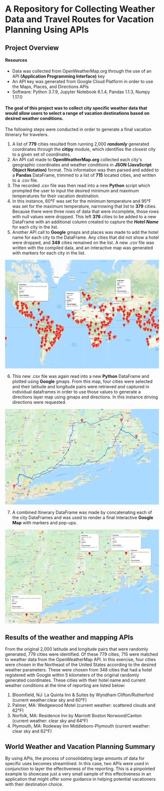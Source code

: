 # A Repository for Collecting Weather Data and Travel Routes for Vacation Planning Using APIs

## Project Overview

#### Resources
- Data was collected from OpenWeatherMap.org through the use of an API **(Application Programming Interface)** key
- An API key was generated from Google Cloud Platform in order to use the Maps, Places, and Directions APIs
- Software: Python 3.7.9, Jupyter Notebook 6.1.4, Pandas 1.1.3, Numpy 1.17.0

#### The goal of this project was to collect city specific weather data that would allow users to select a range of vacation destinations based on desired weather conditions.
The following steps were conducted in order to generate a final vacation itinerary for travelers.
1.  A list of **779** cities resulted from running 2,000 ***randomly*** generated coordinates through the **citipy** module, which identifies the closest city to a given set of coordinates. 
2.  An API call made to **OpenWeatherMap.org** collected each city's geographic coordinates and weather conditions in **JSON (JavaScript Object Notation)** format. This information was then parsed and added to a **Pandas** DataFrame, trimmed to a list of **715** located cities, and written to a *.csv* file.
3.  The recorded .csv file was then read into a new **Python** script which prompted the user to input the desired minimum and maximum temperatures for their vacation destination.
5.  In this instance, 60°F was set for the minimum temperature and 95°F was set for the maximum temperature, narrrowing that list to **379** cities.  Because there were three rows of data that were incomplete, those rows with null values were dropped.  This left **376** cities to be added to a new DataFrame with an additional column created to capture the ***Hotel Name*** for each city in the list.
6.  Another API call to **Google** gmaps and places was made to add the hotel name for each city to the DataFrame.  Any cities that did not show a hotel were dropped, and **348** cities remained on the list.  A new *.csv* file was written with the compiled data, and an interactive map was generated with markers for each city in the list.

![WeatherPy_vacation_map.png](https://github.com/frostbrosracing/World_Weather_Analysis/blob/main/Vacation_Search/WeatherPy_vacation_map.png)

6.  This new .csv file was again read into a new **Python** DataFrame and plotted using **Google** gmaps.  From this map, four cities were selected and their latitude and longitude pairs were retrieved and captured in individual dataframes in order to use those values to generate a directions layer map using gmaps and directions.  In this instance driving directions were requested.

![WeatherPy_travel_map.png](https://github.com/frostbrosracing/World_Weather_Analysis/blob/main/Vacation_Itinerary/WeatherPy_travel_map.png)

7.  A combined Itinerary DataFrame was made by concatenating each of the city DataFrames and was used to render a final interactive **Google Map** with markers and pop-ups.

![WeatherPy_travel_map_markers.png](https://github.com/frostbrosracing/World_Weather_Analysis/blob/main/Vacation_Itinerary/WeatherPy_travel_map_markers.png)
 
## Results of the weather and mapping APIs
From the original 2,000 latitude and longitude pairs that were randomly generated, 779 cities were identified.  Of these 779 cities, 715 were matched to weather data from the OpenWeatherMap API.  In this exercise, four cities were chosen in the Northeast of the United States according to the desired weather parameters.  These were chosen from 348 cities that had a hotel registered with Google within 5 kilometers of the original randomly generated coordinates.  These cities with their hotel name and current weather conditions at the time of reporting are listed below:
1.  Bloomfield, NJ:  La Quinta Inn & Suites by Wyndham Clifton/Rutherford (current weather:clear sky and 60°F)
2.  Palmer, MA:  Wedgewood Motel (current weather: scattered clouds and 62°F)
3.  Norfolk, MA: Residence Inn by Marriott Boston Norwood/Canton (current weather: clear sky and 64°F)
4.  Plymouth, MA: Rodeway Inn Middleboro-Plymouth (current weather: clear sky and 62°F)

## World Weather and Vacation Planning Summary
By using APIs, the process of consolidating large amounts of data for specific uses becomes streamlined.  In this case, two APIs were used in conjunction to layer the effectiveness of the reporting.  This is a pinpointed example to showcase just a very small sample of this effectiveness in an application that might offer some guidance in helping potential vacationers with their destination choice. 
